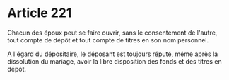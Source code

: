 # Article 221

Chacun des époux peut se faire ouvrir, sans le consentement de l'autre, tout compte de dépôt et tout compte de titres en son nom personnel.

A l'égard du dépositaire, le déposant est toujours réputé, même après la dissolution du mariage, avoir la libre disposition des fonds et des titres en dépôt.

